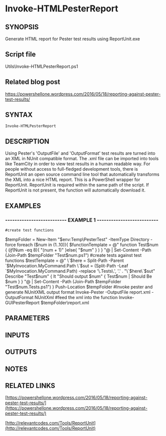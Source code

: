 # Invoke-HTMLPesterReport

## SYNOPSIS
Generate HTML report for Pester test results using ReportUnit.exe

## Script file
Utils\Invoke-HTMLPesterReport.ps1

## Related blog post
https://powershellone.wordpress.com/2016/05/18/reporting-against-pester-test-results/

## SYNTAX

```
Invoke-HTMLPesterReport
```

## DESCRIPTION
Using Pester's 'OutputFile' and 'OutputFormat' test results are turned into an XML in NUnit compatible format. 
The .xml file can be imported into tools like TeamCity in order to view test results in a human readable way. 
For people without access to full-fledged development tools, there is ReportUnit an open source command line tool
that automatically transforms the XML into a nice HTML report.
This is a PowerShell wrapper for ReportUnit. 
ReportUnit is required within the same path of the script.
If ReportUnit is not present, the function will automatically download it.

## EXAMPLES

### -------------------------- EXAMPLE 1 --------------------------
```
#create test functions
```

$tempFolder = New-Item "$env:Temp\PesterTest" -ItemType Directory -force
foreach ($num in (1..10)){
    $functionTemplate =  @"
function Test$num {
    $(if ($Num -eq 8){
        "$($num + 1)"
        }else{
        "$num"
        }
    )
}
"@ | Set-Content -Path (Join-Path $tempFolder "Test$num.ps1")
#create tests against test functions
$testTemplate = @"
\`$here = Split-Path -Parent \`$MyInvocation.MyCommand.Path
\`$sut = (Split-Path -Leaf \`$MyInvocation.MyCommand.Path) -replace '\.Tests\.', '.'
.
"\`$here\\\`$sut"
Describe "Test$num" {
    It "Should output $num" {
        Test$num | Should Be $num
    }
}
"@ | Set-Content -Path (Join-Path $tempFolder "Test$num.Tests.ps1")
}
Push-Location $tempFolder
#Invoke pester and generate NUnitXML output format
Invoke-Pester -OutputFile report.xml -OutputFormat NUnitXml
#feed the xml into the function
Invoke-GUIPesterReport $tempFolder\report.xml

## PARAMETERS

## INPUTS

## OUTPUTS

## NOTES

## RELATED LINKS

[https://powershellone.wordpress.com/2016/05/18/reporting-against-pester-test-results/](https://powershellone.wordpress.com/2016/05/18/reporting-against-pester-test-results/)

[http://relevantcodes.com/Tools/ReportUnit](http://relevantcodes.com/Tools/ReportUnit)

